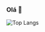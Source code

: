 ### Olá 👋

![Top Langs](https://github-readme-stats.vercel.app/api/top-langs/?username=perigorvladimir&layout=compact)
